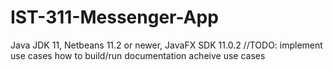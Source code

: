 # IST-311-Messenger-App
Java JDK 11, Netbeans 11.2 or newer, JavaFX SDK 11.0.2
//TODO:
implement use cases
how to build/run documentation
acheive use cases
